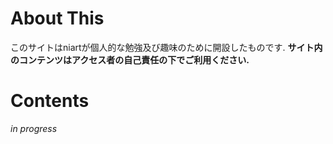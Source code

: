 # About This
このサイトはniartが個人的な勉強及び趣味のために開設したものです.
**サイト内のコンテンツはアクセス者の自己責任の下でご利用ください.**

# Contents
_in progress_
